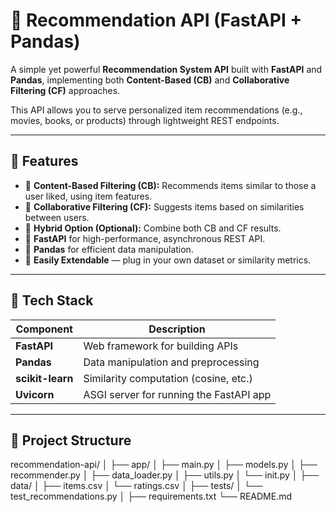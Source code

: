 # 🧠 Recommendation API (FastAPI + Pandas)

A simple yet powerful **Recommendation System API** built with **FastAPI** and **Pandas**, implementing both **Content-Based (CB)** and **Collaborative Filtering (CF)** approaches.  

This API allows you to serve personalized item recommendations (e.g., movies, books, or products) through lightweight REST endpoints.

---

## 🚀 Features

- 🔹 **Content-Based Filtering (CB):** Recommends items similar to those a user liked, using item features.
- 🔹 **Collaborative Filtering (CF):** Suggests items based on similarities between users.
- 🔹 **Hybrid Option (Optional):** Combine both CB and CF results.
- 🔹 **FastAPI** for high-performance, asynchronous REST API.
- 🔹 **Pandas** for efficient data manipulation.
- 🔹 **Easily Extendable** — plug in your own dataset or similarity metrics.

---

## 🧩 Tech Stack

| Component | Description |
|------------|--------------|
| **FastAPI** | Web framework for building APIs |
| **Pandas** | Data manipulation and preprocessing |
| **scikit-learn** | Similarity computation (cosine, etc.) |
| **Uvicorn** | ASGI server for running the FastAPI app |

---

## 📂 Project Structure

recommendation-api/
│
├── app/
│ ├── main.py 
│ ├── models.py 
│ ├── recommender.py 
│ ├── data_loader.py 
│ ├── utils.py 
│ └── init.py
│
├── data/
│ ├── items.csv
│ └── ratings.csv 
│
├── tests/
│ └── test_recommendations.py
│
├── requirements.txt
└── README.md